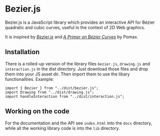 # Bezier.js

Bezier.js is a JavaScript library which provides an interactive API for Bézier quadratic and cubic curves, useful in the context of 2D Web graphics.

It is inspired by *[Bezier.js](https://pomax.github.io/bezierjs/)* and *[A Primer on Bézier Curves](https://pomax.github.io/bezierinfo/)* by Pomax.

## Installation
There is a rolled-up version of the library files `bezier.js`, `drawing.js` and `interaction.js` in the dist directory. Just download those files and drop them into your JS asset dir. Then import them to use the libary functionalities.
Example:
````
import { Bezier } from "../dist/bezier.js";
import Drawing from "../dist/drawing.js";
import handleInteraction from "../dist/interaction.js";
````

## Working on the code
For the documentation and the API see `index.html` into the `docs` directory, while all the working library code is into the `lib` directory.
